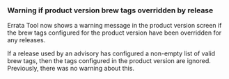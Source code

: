 ### Warning if product version brew tags overridden by release

Errata Tool now shows a warning message in the product version screen if
the brew tags configured for the product version have been overridden for
any releases.

If a release used by an advisory has configured a non-empty list of valid
brew tags, then the tags configured in the product version are ignored.
Previously, there was no warning about this.
